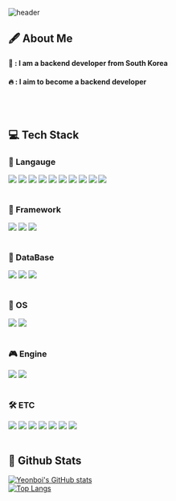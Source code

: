 <div>
<!--Header-->

![header](https://capsule-render.vercel.app/api?type=waving&color=gradient&height=300&section=header&text=Welcome%20To%20My%20Github)

</div>

<div>
<!--Body-->

## 🖋 About Me
#### 🙋 : I am a backend developer from South Korea
#### 🔥 : I aim to become a backend developer
<br/>
<br/>

## 💻 Tech Stack
### 📄 Langauge
  <!--Java-->
  <img src="https://img.shields.io/badge/java-007396?style=for-the-badge&logo=java&logoColor=white">
  <!--JavaScript-->
  <img src="https://img.shields.io/badge/JavaScript-F7DF1E?style=for-the-badge&logo=JavaScript&logoColor=white"/>
  <!--HTML5-->
  <img src="https://img.shields.io/badge/HTML5-E34F26?style=for-the-badge&logo=HTML5&logoColor=white"/>
  <!--CSS-->
  <img src="https://img.shields.io/badge/CSS3-1572B6?style=for-the-badge&logo=CSS3&logoColor=white"/>
  <!--Kotlin-->
  <img src="https://img.shields.io/badge/Kotlin-7F52FF?style=for-the-badge&logo=kotlin&logoColor=white"/>
  <!--C-->
  <img src="https://img.shields.io/badge/C-A8B9CC?style=for-the-badge&logo=c&logoColor=white"/>
  <!--C#-->
  <img src="https://img.shields.io/badge/csharp-58CC02?style=for-the-badge&logo=csharp&logoColor=white"/>
  <!--C++-->
  <img src="https://img.shields.io/badge/C++-00599C?style=for-the-badge&logo=cplusplus&logoColor=white"/>
  <!--Python-->
  <img src="https://img.shields.io/badge/Python-3776AB?style=for-the-badge&logo=Python&logoColor=white"/>
  <!--Arduino-->
  <img src="https://img.shields.io/badge/Arduino-00878F?style=for-the-badge&logo=arduino&logoColor=white"/>
  
<br>
<br>

### 📁 Framework
  <!--Spring-->
  <img src="https://img.shields.io/badge/spring-6DB33F?style=for-the-badge&logo=spring&logoColor=white"/>
  <!--React-->
  <img src="https://img.shields.io/badge/react-61DAFB?style=for-the-badge&logo=react&logoColor=white"/>
  <!--Jupyter-->
  <img src="https://img.shields.io/badge/jupyter-F37626?style=for-the-badge&logo=jupyter&logoColor=white"/>

<br>
<br>

### 💾 DataBase
  <!--MySQL-->
  <img src="https://img.shields.io/badge/mysql-4479A1?style=for-the-badge&logo=mysql&logoColor=white"/>
  <!--Redis-->
  <img src="https://img.shields.io/badge/redis-FF4438?style=for-the-badge&logo=redis&logoColor=white"/>
  <!--MongoDB-->
  <img src="https://img.shields.io/badge/mongodb-47A248?style=for-the-badge&logo=mongodb&logoColor=white"/>

<br>
<br>

### 📱 OS
  <!--Linux-->
  <img src="https://img.shields.io/badge/linux-FCC624?style=for-the-badge&logo=linux&logoColor=white"/>
  <!--Ubuntu-->
  <img src="https://img.shields.io/badge/ubuntu-E95420?style=for-the-badge&logo=ubuntu&logoColor=white"/>

<br>
<br>

### 🎮 Engine
  <!--Unity-->
  <img src="https://img.shields.io/badge/unity-002244?style=for-the-badge&logo=unity&logoColor=white"/>
  <!--Unreal-->
  <img src="https://img.shields.io/badge/unrealengine-0E1128?style=for-the-badge&logo=unrealengine&logoColor=white"/>

<br>
<br>

### 🛠 ETC
  <!--AWS-->
  <img src="https://img.shields.io/badge/amazonwebservices-232F3E.svg?style=for-the-badge&logo=amazonwebservices&logoColor=white"/>
  <!--Git-->
  <img src="https://img.shields.io/badge/git-F05033.svg?style=for-the-badge&logo=git&logoColor=white"/>
  <!--Github-->
  <img src="https://img.shields.io/badge/github-181717.svg?style=for-the-badge&logo=github&logoColor=white"/>
  <!--Notion-->
  <img src="https://img.shields.io/badge/Notion-F3F3F3.svg?style=for-the-badge&logo=notion&logoColor=black"/>
  <!--Slack-->
  <img src="https://img.shields.io/badge/slack-4A154B.svg?style=for-the-badge&logo=slack&logoColor=white"/>
  <!--Prometheus-->
  <img src="https://img.shields.io/badge/prometheus-E6522C.svg?style=for-the-badge&logo=prometheus&logoColor=white"/>
  <!--Grafana-->
  <img src="https://img.shields.io/badge/grafana-F46800.svg?style=for-the-badge&logo=grafana&logoColor=white"/>

<br/>
<br/>

## 🤔 Github Stats
[![Yeonboi's GitHub stats](https://github-readme-stats.vercel.app/api?username=SeokYeongeol)](https://github.com/anuraghazra/github-readme-stats)
<br/>
[![Top Langs](https://github-readme-stats.vercel.app/api/top-langs/?username=SeokYeongeol)](https://github.com/anuraghazra/github-readme-stats)

</div>
